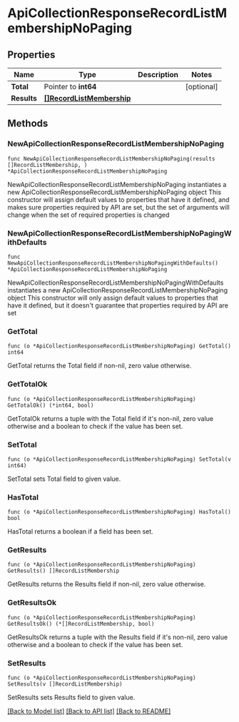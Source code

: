 # ApiCollectionResponseRecordListMembershipNoPaging

## Properties

Name | Type | Description | Notes
------------ | ------------- | ------------- | -------------
**Total** | Pointer to **int64** |  | [optional] 
**Results** | [**[]RecordListMembership**](RecordListMembership.md) |  | 

## Methods

### NewApiCollectionResponseRecordListMembershipNoPaging

`func NewApiCollectionResponseRecordListMembershipNoPaging(results []RecordListMembership, ) *ApiCollectionResponseRecordListMembershipNoPaging`

NewApiCollectionResponseRecordListMembershipNoPaging instantiates a new ApiCollectionResponseRecordListMembershipNoPaging object
This constructor will assign default values to properties that have it defined,
and makes sure properties required by API are set, but the set of arguments
will change when the set of required properties is changed

### NewApiCollectionResponseRecordListMembershipNoPagingWithDefaults

`func NewApiCollectionResponseRecordListMembershipNoPagingWithDefaults() *ApiCollectionResponseRecordListMembershipNoPaging`

NewApiCollectionResponseRecordListMembershipNoPagingWithDefaults instantiates a new ApiCollectionResponseRecordListMembershipNoPaging object
This constructor will only assign default values to properties that have it defined,
but it doesn't guarantee that properties required by API are set

### GetTotal

`func (o *ApiCollectionResponseRecordListMembershipNoPaging) GetTotal() int64`

GetTotal returns the Total field if non-nil, zero value otherwise.

### GetTotalOk

`func (o *ApiCollectionResponseRecordListMembershipNoPaging) GetTotalOk() (*int64, bool)`

GetTotalOk returns a tuple with the Total field if it's non-nil, zero value otherwise
and a boolean to check if the value has been set.

### SetTotal

`func (o *ApiCollectionResponseRecordListMembershipNoPaging) SetTotal(v int64)`

SetTotal sets Total field to given value.

### HasTotal

`func (o *ApiCollectionResponseRecordListMembershipNoPaging) HasTotal() bool`

HasTotal returns a boolean if a field has been set.

### GetResults

`func (o *ApiCollectionResponseRecordListMembershipNoPaging) GetResults() []RecordListMembership`

GetResults returns the Results field if non-nil, zero value otherwise.

### GetResultsOk

`func (o *ApiCollectionResponseRecordListMembershipNoPaging) GetResultsOk() (*[]RecordListMembership, bool)`

GetResultsOk returns a tuple with the Results field if it's non-nil, zero value otherwise
and a boolean to check if the value has been set.

### SetResults

`func (o *ApiCollectionResponseRecordListMembershipNoPaging) SetResults(v []RecordListMembership)`

SetResults sets Results field to given value.



[[Back to Model list]](../README.md#documentation-for-models) [[Back to API list]](../README.md#documentation-for-api-endpoints) [[Back to README]](../README.md)


